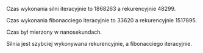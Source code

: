 Czas wykonania silni iteracyjnie to 1868263 a rekurencyjnie 48299.

Czas wykonania fibonacciego iteracyjnie to 33620 a rekurencyjnie 1517895.

Czas był mierzony w nanosekundach.

Silnia jest szybciej wykonywana rekurencyjnie, a fibonacciego iteracyjnie.

